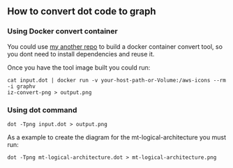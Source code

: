 
## How to convert dot code to graph

### Using Docker convert container
You could use [my another repo](https://github.com/manilabay/docker-graphviz-png-cli) to build a docker container convert tool, so you dont need to install dependencies and reuse it.

Once you have the tool image built you could run:
```console
cat input.dot | docker run -v your-host-path-or-Volume:/aws-icons --rm -i graphv
iz-convert-png > output.png
```

### Using dot command

```console
dot -Tpng input.dot > output.png
```

As a example to create the diagram for the mt-logical-architecture you must run:

```console
dot -Tpng mt-logical-architecture.dot > mt-logical-architecture.png
```
